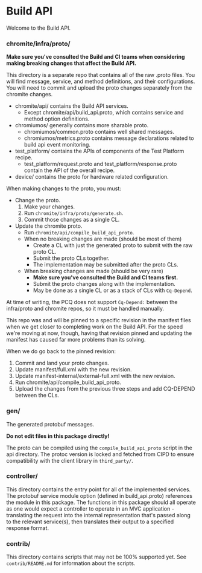 # Build API

Welcome to the Build API.

### chromite/infra/proto/

**Make sure you've consulted the Build and CI teams when considering making
breaking changes that affect the Build API.**

This directory is a separate repo that contains all of the raw .proto files. You
will find message, service, and method definitions, and their configurations.
You will need to commit and upload the proto changes separately from the
chromite changes.

* chromite/api/ contains the Build API services.
  * Except chromite/api/build_api.proto, which contains service and method
    option definitions.
* chromiumos/ generally contains more sharable proto.
  * chromiumos/common.proto contains well shared messages.
  * chromiumos/metrics.proto contains message declarations related to build api
    event monitoring.
* test_platform/ contains the APIs of components of the Test Platform recipe.
  * test_platform/request.proto and test_platform/response.proto contain the API
    of the overall recipe.
* device/ contains the proto for hardware related configuration.

When making changes to the proto, you must:

* Change the proto.
  1. Make your changes.
  1. Run `chromite/infra/proto/generate.sh`.
  1. Commit those changes as a single CL.
* Update the chromite proto.
  * Run `chromite/api/compile_build_api_proto`.
  * When no breaking changes are made (should be most of them)
    * Create a CL with just the generated proto to submit with the raw proto CL.
    * Submit the proto CLs together.
    * The implementation may be submitted after the proto CLs.
  * When breaking changes are made (should be very rare)
    * **Make sure you've consulted the Build and CI teams first.**
    * Submit the proto changes along with the implementation.
    * May be done as a single CL or as a stack of CLs with `Cq-Depend`.

At time of writing, the PCQ does not support `Cq-Depend:` between the infra/proto
and chromite repos, so it must be handled manually.

This repo was and will be pinned to a specific revision in the manifest files
when we get closer to completing work on the Build API. For the speed we're
moving at now, though, having that revision pinned and updating the manifest has
caused far more problems than its solving.

When we do go back to the pinned revision:

1. Commit and land your proto changes.
1. Update manifest/full.xml with the new revision.
1. Update manifest-internal/external-full.xml with the new revision.
1. Run chromite/api/compile_build_api_proto.
1. Upload the changes from the previous three steps and add CQ-DEPEND between
   the CLs.

### gen/
The generated protobuf messages.

**Do not edit files in this package directly!**

The proto can be compiled using the `compile_build_api_proto` script in the api
directory. The protoc version is locked and fetched from CIPD to ensure
compatibility with the client library in `third_party/`.

### controller/

This directory contains the entry point for all of the implemented services. The
protobuf service module option (defined in build_api.proto) references the
module in this package. The functions in this package should all operate as one
would expect a controller to operate in an MVC application - translating the
request into the internal representation that's passed along to the relevant
service(s), then translates their output to a specified response format.

### contrib/

This directory contains scripts that may not be 100% supported yet.
See `contrib/README.md` for information about the scripts.
